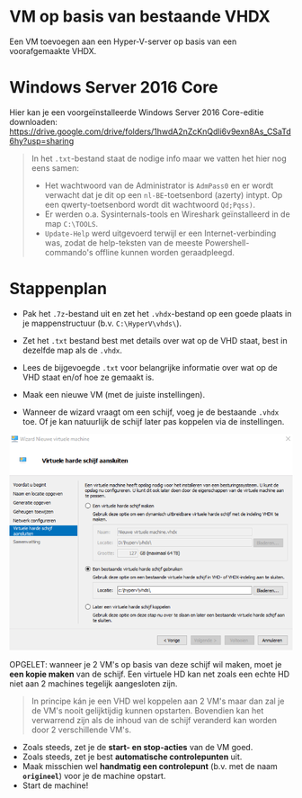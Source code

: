 # VM op basis van bestaande VHDX
Een VM toevoegen aan een Hyper-V-server op basis van een voorafgemaakte VHDX.


# Windows Server 2016 Core
Hier kan je een voorgeïnstalleerde Windows Server 2016 Core-editie downloaden:
https://drive.google.com/drive/folders/1hwdA2nZcKnQdli6v9exn8As_CSaTd6hy?usp=sharing

> In het `.txt`-bestand staat de nodige info maar we vatten het hier nog eens samen:
> - Het wachtwoord van de Administrator is `AdmPass0` en er wordt verwacht dat je dit op een `nl-BE`-toetsenbord (azerty) intypt. Op een qwerty-toetsenbord wordt dit wachtwoord `Qd;Pqss)`.
> - Er werden o.a. Sysinternals-tools en Wireshark geïnstalleerd in de map `C:\TOOLS`.
> - `Update-Help` werd uitgevoerd terwijl er een Internet-verbinding was, zodat de help-teksten van de meeste Powershell-commando's offline kunnen worden geraadpleegd.

# Stappenplan

- Pak het `.7z`-bestand uit en zet het `.vhdx`-bestand op een goede plaats in je mappenstructuur (b.v. `C:\HyperV\vhds\`).
- Zet het `.txt` bestand best met details over wat op de VHD staat, best in dezelfde map als de `.vhdx`.
- Lees de bijgevoegde `.txt` voor belangrijke informatie over wat op de VHD staat en/of hoe ze gemaakt is.

- Maak een nieuwe VM (met de juiste instellingen).
- Wanneer de wizard vraagt om een schijf, voeg je de bestaande `.vhdx` toe. Of je kan natuurlijk de schijf later pas koppelen via de instellingen.

![](ExistingDisk.png)

OPGELET: wanneer je 2 VM's op basis van deze schijf wil maken, moet je **een kopie maken** van de schijf. Een virtuele HD kan net zoals een echte HD niet aan 2 machines tegelijk aangesloten zijn.

> In principe kán je een VHD wel koppelen aan 2 VM's maar dan zal je de VM's nooit gelijktijdig kunnen opstarten. Bovendien kan het verwarrend zijn als de inhoud van de schijf veranderd kan worden door 2 verschillende VM's.

- Zoals steeds, zet je de **start- en stop-acties** van de VM goed.
- Zoals steeds, zet je best **automatische controlepunten** uit.
- Maak misschien wel **handmatig een controlepunt** (b.v. met de naam **`origineel`**) voor je de machine opstart.
- Start de machine!




